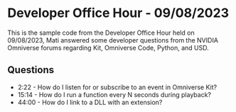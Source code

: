 # Developer Office Hour - 09/08/2023
This is the sample code from the Developer Office Hour held on 09/08/2023, Mati answered some developer questions 
from the NVIDIA Omniverse forums regarding Kit, Omniverse Code, Python, and USD.

## Questions
- 2:22 - How do I listen for or subscribe to an event in Omniverse Kit?
- 15:14 - How do I run a function every N seconds during playback?
- 44:00 - How do I link to a DLL with an extension?
